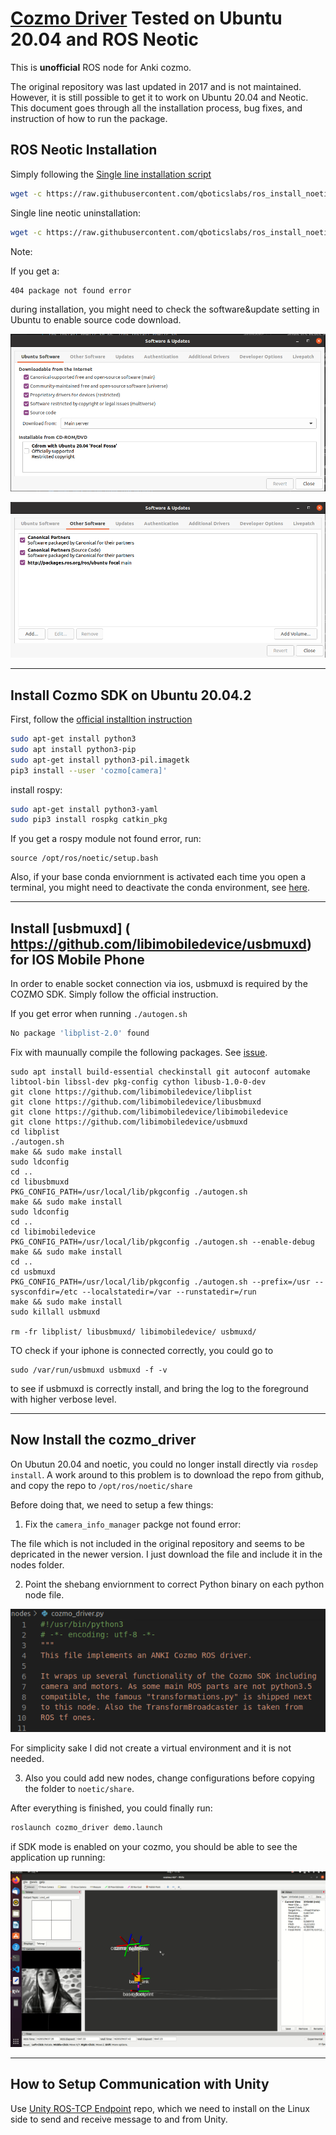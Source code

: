 # [Cozmo Driver](https://github.com/OTL/cozmo_driver) Tested on Ubuntu 20.04 and ROS Neotic

This is **unofficial** ROS node for Anki cozmo.

The original repository was last updated in 2017 and is not maintained. However, it is still possible to get it to work on Ubuntu 20.04 and Neotic. This document goes through all the installation process, bug fixes, and instruction of how to run the package.

## ROS Neotic Installation

Simply following the [Single line installation script](https://github.com/qboticslabs/ros_install_noetic)

```sh
wget -c https://raw.githubusercontent.com/qboticslabs/ros_install_noetic/master/ros_install_noetic.sh && chmod +x ./ros_install_noetic.sh && ./ros_install_noetic.sh
```

Single line neotic uninstallation:

```sh
wget -c https://raw.githubusercontent.com/qboticslabs/ros_install_noetic/master/ros_uninstall_noetic.sh && chmod +x ./ros_uninstall_noetic.sh && ./ros_uninstall_noetic.sh
```

Note: 

If you get a:
```
404 package not found error
```
during installation, you might need to check the software&update setting in Ubuntu to enable source code download.

<img src="./images/softwareupdates.png"
     alt="software update setting1"
     style="float: center; margin-right: 10px;" />

<img src="./images/softwareupdates2.png"
     alt="software update setting1"
     style="float: center; margin-right: 10px;" />



-------------------------------------------------

## Install Cozmo SDK on Ubuntu 20.04.2

First, follow the [official installtion instruction](http://ankisdk.com/list-64.html)

```sh
sudo apt-get install python3
sudo apt install python3-pip
sudo apt-get install python3-pil.imagetk
pip3 install --user 'cozmo[camera]'
```

install rospy:

```bash
sudo apt-get install python3-yaml
sudo pip3 install rospkg catkin_pkg
```

If you get a rospy module not found error, run:

```
source /opt/ros/noetic/setup.bash
```

Also, if your base conda enviornment is activated each time you open a terminal, you might need to deactivate the conda environment, see [here](https://github.com/stereolabs/zed-ros-wrapper/issues/569).


-----------------------------------------

## Install [usbmuxd] ( https://github.com/libimobiledevice/usbmuxd) for IOS Mobile Phone

In order to enable socket connection via ios, usbmuxd is required by the COZMO SDK. Simply follow the official instruction. 

If you get error when running ```./autogen.sh```

```sh
No package 'libplist-2.0' found
```

Fix with maunually compile the following packages. See [issue](https://github.com/libimobiledevice/libimobiledevice/issues/1067).
```
sudo apt install build-essential checkinstall git autoconf automake libtool-bin libssl-dev pkg-config cython libusb-1.0-0-dev
git clone https://github.com/libimobiledevice/libplist
git clone https://github.com/libimobiledevice/libusbmuxd
git clone https://github.com/libimobiledevice/libimobiledevice
git clone https://github.com/libimobiledevice/usbmuxd
cd libplist
./autogen.sh
make && sudo make install
sudo ldconfig
cd ..
cd libusbmuxd
PKG_CONFIG_PATH=/usr/local/lib/pkgconfig ./autogen.sh
make && sudo make install
sudo ldconfig
cd ..
cd libimobiledevice
PKG_CONFIG_PATH=/usr/local/lib/pkgconfig ./autogen.sh --enable-debug
make && sudo make install
cd ..
cd usbmuxd
PKG_CONFIG_PATH=/usr/local/lib/pkgconfig ./autogen.sh --prefix=/usr --sysconfdir=/etc --localstatedir=/var --runstatedir=/run
make && sudo make install
sudo killall usbmuxd

rm -fr libplist/ libusbmuxd/ libimobiledevice/ usbmuxd/
```

TO check if your iphone is connected correctly, you could go to 
```
sudo /var/run/usbmuxd usbmuxd -f -v
```
to see if usbmuxd is correctly install, and bring the log to the foreground with higher verbose level.
 
---------------------------------
## Now Install the cozmo_driver

On Ubutun 20.04 and noetic, you could no longer install directly via ```rosdep install```. A work around to this problem is to download the repo from github, and copy the repo to ```/opt/ros/noetic/share```

Before doing that, we need to setup a few things:

1. Fix the ```camera_info_manager``` packge not found error:

The file which is not included in the original repository and seems to be depricated in the newer version. I just download the file and include it in the nodes folder. 

2. Point the shebang enviornment to correct Python binary on each python node file. 

<img src="./images/shebang.png"
     alt="software update setting1"
     style="float: center; margin-right: 10px;" />

For simplicity sake I did not create a virtual environment and it is not needed. 

3. Also you could add new nodes, change configurations before copying the folder to ```noetic/share```. 

After everything is finished, you could finally run:

```sh
roslaunch cozmo_driver demo.launch
``` 

if SDK mode is enabled on your cozmo, you should be able to see the application up running:


<img src="./images/connected.png"
     alt="software update setting1"
     style="float: center; margin-right: 10px;" />


------------------------------

## How to Setup Communication with Unity

Use [Unity ROS-TCP Endpoint](https://github.com/Unity-Technologies/ROS-TCP-Endpoint) repo, which we need to install on the Linux side to send and receive message to and from Unity.
